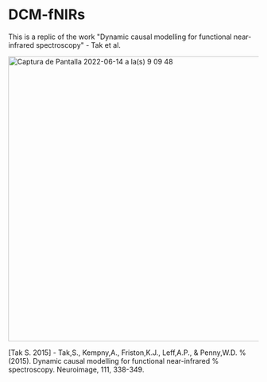 # DCM-fNIRs
This is a replic of the work "Dynamic causal modelling for functional near-infrared spectroscopy" -  Tak et al.


<img width="573" alt="Captura de Pantalla 2022-06-14 a la(s) 9 09 48" src="https://user-images.githubusercontent.com/38221708/173598094-b62e9729-746e-41d8-86e5-c4994ccb3ccf.png">


 [Tak S. 2015] - Tak,S., Kempny,A., Friston,K.J., Leff,A.P., & Penny,W.D. 
%            (2015). Dynamic causal modelling for functional near-infrared
%            spectroscopy. Neuroimage, 111, 338-349.
